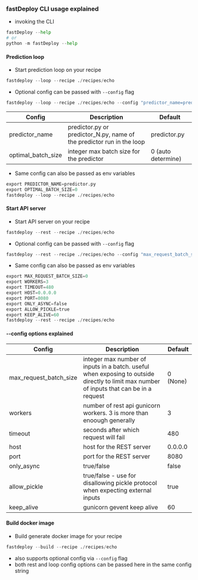 
### fastDeploy CLI usage explained


- invoking the CLI
```python
fastDeploy --help
# or
python -m fastDeploy --help
```


#### Prediction loop
- Start prediction loop on your recipe
```python
fastdeploy --loop --recipe ./recipes/echo
```

- Optional config can be passed with `--config` flag

```python
fastdeploy --loop --recipe ./recipes/echo --config "predictor_name=predictor.py;optimal_batch_size=0"
```

| Config | Description | Default |
| --- | --- | --- |
| predictor_name | predictor.py or predictor_N.py, name of the predictor run in the loop | predictor.py |
| optimal_batch_size | integer max batch size for the predictor | 0 (auto determine) |

- Same config can also be passed as env variables
```python
export PREDICTOR_NAME=predictor.py
export OPTIMAL_BATCH_SIZE=0
fastdeploy --loop --recipe ./recipes/echo
```



#### Start API server
- Start API server on your recipe
```python
fastdeploy --rest --recipe ./recipes/echo
```

- Optional config can be passed with `--config` flag

```python
fastdeploy --rest --recipe ./recipes/echo --config "max_request_batch_size=0;workers=3;timeout=480;host=0.0.0.0;port=8080;only_async=false;allow_pickle=true;keep_alive=60"
```

- Same config can also be passed as env variables
```python
export MAX_REQUEST_BATCH_SIZE=0
export WORKERS=3
export TIMEOUT=480
export HOST=0.0.0.0
export PORT=8080
export ONLY_ASYNC=false
export ALLOW_PICKLE=true
export KEEP_ALIVE=60
fastdeploy --rest --recipe ./recipes/echo
```

#### --config options explained

| Config | Description | Default |
| --- | --- | --- |
| max_request_batch_size | integer max number of inputs in a batch. useful when exposing to outside directly to limit max number of inputs that can be in a request | 0 (None) |
| workers | number of rest api gunicorn workers. 3 is more than enoough generally | 3 |
| timeout | seconds after which request will fail | 480 |
| host | host for the REST server | 0.0.0.0 |
| port | port for the REST server | 8080 |
| only_async | true/false | false |
| allow_pickle | true/false - use for disallowing pickle protocol when expecting external inputs | true |
| keep_alive | gunicorn gevent keep alive | 60 |


#### Build docker image

- Build generate docker image for your recipe
```python
fastdeploy --build --recipe ./recipes/echo
```

- also supports optional config via `--config` flag
- both rest and loop config options can be passed here in the same config string


